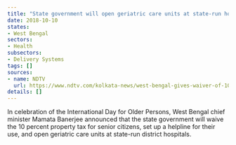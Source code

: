 ```yaml
---
title: "State government will open geriatric care units at state-run hospitals"
date: 2018-10-10
states:
- West Bengal
sectors:
- Health
subsectors:
- Delivery Systems
tags: []
sources:
- name: NDTV
  url: https://www.ndtv.com/kolkata-news/west-bengal-gives-waiver-of-10-property-tax-for-senior-citizens-1925260
details: []
---
```


In celebration of the International Day for Older Persons, West Bengal chief minister Mamata Banerjee announced that the state government will waive the 10 percent property tax for senior citizens, set up a helpline for their use, and open geriatric care units at state-run district hospitals.
